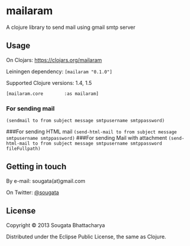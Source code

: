 # mailaram

A clojure library to send mail using gmail smtp server

## Usage

On Clojars: https://clojars.org/mailaram

Leiningen dependency: `[mailaram "0.1.0"]`

Supported Clojure versions:  1.4, 1.5

`[mailaram.core        :as mailaram]`

### For sending mail
`(sendmail to from subject message smtpusername smtppassword)`

###For sending HTML mail
`(send-html-mail to from subject message smtpusername smtppassword)`
###For sending Mail with attachment
`(send-html-mail to from subject message smtpusername smtppassword fileFullpath)`


## Getting in touch

By e-mail: sougata(at)gmail.com

On Twitter: [@sougata](http://twitter.com/sougatabh)

## License

Copyright © 2013 Sougata Bhattacharya

Distributed under the Eclipse Public License, the same as Clojure.
